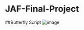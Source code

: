 # JAF-Final-Project

##Butterfly Script 
![image](https://user-images.githubusercontent.com/98784364/167743735-712f8366-032b-49a4-b2d2-f2d8bd4395d4.png)
